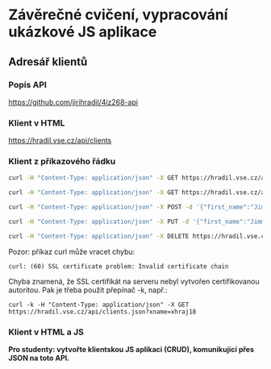# Závěrečné cvičení, vypracování ukázkové JS aplikace

## Adresář klientů

### Popis API

https://github.com/jirihradil/4iz268-api

### Klient v HTML

https://hradil.vse.cz/api/clients

### Klient z příkazového řádku

```bash
curl -H "Content-Type: application/json" -X GET https://hradil.vse.cz/api/clients.json?xname=xhraj18

curl -H "Content-Type: application/json" -X GET https://hradil.vse.cz/api/clients/1.json

curl -H "Content-Type: application/json" -X POST -d '{"first_name":"Jimmy","last_name":"Hendrix", "street":"Heaven Gate 1","town":"LA","xname":"xhraj18","zip":"10000"}' https://hradil.vse.cz/api/clienyts.json

curl -H "Content-Type: application/json" -X PUT -d '{"first_name":"Jimmy","last_name":"Page", "street":"3651 Lindell Rd. Suite D1024","town":"Las Vegas","xname":"xhraj18","zip":"89103"}' https://hradil.vse.cz/api/clients/1.json

curl -H "Content-Type: application/json" -X DELETE https://hradil.vse.cz/api/clients/1.json
```

Pozor: příkaz curl může vracet chybu:

```
curl: (60) SSL certificate problem: Invalid certificate chain
```

Chyba znamená, že SSL certifikát na serveru nebyl vytvořen certifikovanou autoritou. Pak je třeba použít 
přepínač -k, např.:

```
curl -k -H "Content-Type: application/json" -X GET https://hradil.vse.cz/api/clients.json?xname=xhraj18
```

### Klient v HTML a JS

**Pro studenty: vytvořte klientskou JS aplikaci (CRUD), komunikující přes JSON na toto API.**


